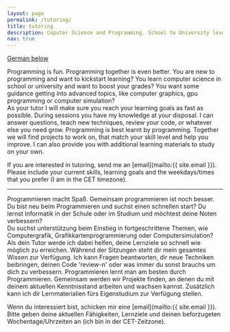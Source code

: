 ```yaml
---
layout: page
permalink: /tutoring/
title: tutoring
description: Coputer Science and Programming. School to University level.
nav: true
---
```


<a href="#german" id="link-to-german">German below</a>
<script type="text/javascript">
let showLinkFunc = function() {
        if ($("body").height() > $(window).height()) {
            document.getElementById("link-to-german").style.visibility = "visible";
        } else {
            document.getElementById("link-to-german").style.visibility = "hidden";
        }
        console.log("blub");
    };
showLinkFunc();
$(document).resize(showLinkFunc);
</script>

Programming is fun. Programming together is even better. You are new to programming and want to kickstart learning? 
You learn computer science in school or university and want to boost your grades? 
You want some guidance getting into advanced topics, like computer graphics, gpu programming or computer simulation?  
As your tutor I will make sure you reach your learning goals as fast as possible. During sessions you have my knowledge at your disposal. 
I can answer questions, teach new techniques, review your code, or whatever else you need grow. Programming is best learnt by programming. 
Together we will find projects to work on, that match your skill level and help you improve. 
I can also provide you with additional learning materials to study on your own.     

If you are interested in tutoring, send me an [email](mailto:{{ site.email }}). Please include your current skills, learning goals and the weekdays/times that you prefer (I am in the CET timezone).  

---

<a name="german"></a>
Programmieren macht Spaß. Gemeinsam programmieren ist noch besser. 
Du bist neu beim Programmieren und suchst einen schnellen start? 
Du lernst Informatik in der Schule oder im Studium und möchtest deine Noten verbessern?    
Du suchst unterstützung beim Einstieg in fortgeschrittene Themen, wie Computergrafik, Grafikkartenprogrammierung oder Computersimulation?  
Als dein Tutor werde ich dabei helfen, deine Lernziele so schnell wie möglich zu erreichen. Während der Sitzungen steht dir mein gesamtes Wissen zur Verfügung. 
Ich kann Fragen beantworten, dir neue Techniken beibringen, deinen Code 'review-n' oder was immer du sonst brauchs um dich zu verbessern. 
Programmieren lernt man am besten durch Programmieren. 
Gemeinsam werden wir Projekte finden, an denen du mit deinem aktuellen Kenntnisstand arbeiten und wachsen kannst. 
Zusätzlich kann ich dir Lernmaterialien fürs Eigenstudium zur Verfügung stellen.     

Wenn du interessiert bist, schicken mir eine [email](mailto:{{ site.email }}). Bitte geben deine aktuellen Fähigkeiten, Lernziele und deinen beforzugeten Wochentage/Uhrzeiten an (ich bin in der CET-Zeitzone).
